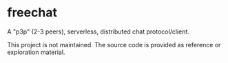 freechat
========

A "p3p" (2-3 peers), serverless, distributed chat protocol/client.

This project is not maintained. The source code is provided as reference or exploration material.
